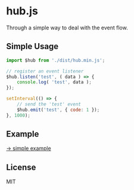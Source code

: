 # hub.js

Through a simple way to deal with the event flow.

## Simple Usage

```js
import $hub from './dist/hub.min.js';

// register an event listener
$hub.listen('test', ( data ) => {
    console.log( 'test', data );
});

setInterval(() => {
    // send the 'test' event
    $hub.emit('test', { code: 1 });
}, 1000);
```

## Example

[→ simple example](https://github.com/yyued/hub.js/blob/master/example/index.html)

## License

MIT
